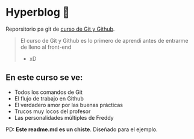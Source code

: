 # Hyperblog 💚
Reporsitorio pa git de [curso de Git y Github](https://platzi.com/cursos/git-github/ " curso de Git y Github").
> El curso de Git y Github es lo primero de aprendi antes de entrarme de lleno al front-end
> - xD

## En este curso se ve:
* Todos los comandos de Git
* El flujo de trabajo en Github
* El verdadero amor por las buenas prácticas
* Trucos muy locos del profesor
* Las personalidades múltiples de Freddy

PD: **Este readme.md es un chiste**.  Diseñado para el ejemplo.